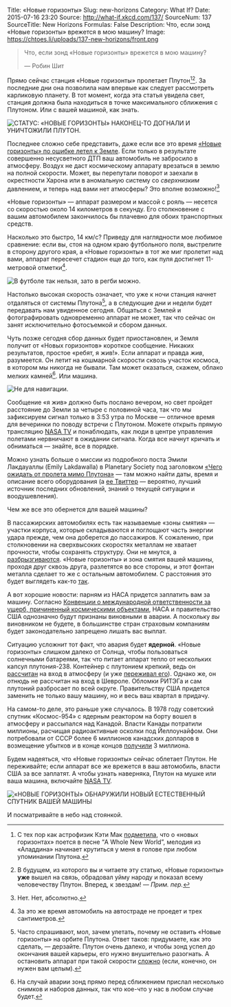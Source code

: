 Title: «Новые горизонты»
Slug: new-horizons
Category: What If?
Date: 2015-07-16 23:20
Source: http://what-if.xkcd.com/137/
SourceNum: 137
SourceTitle: New Horizons
Formulas: False
Description: Что, если зонд «Новые горизонты» врежется в мою машину?
Image: https://chtoes.li/uploads/137-new-horizons/front.png

> Что, если зонд «Новые горизонты» врежется в мою машину?
>
> — Робин Шит

Прямо сейчас станция «Новые горизонты» пролетает Плутон[^1][^n]. За последние дни она позволила нам впервые как следует рассмотреть карликовую планету. В тот момент, когда эта статья увидела свет, станция должна была находиться в точке максимального сближения с Плутоном. Или с вашей машиной, как знать.

[^1]: С тех пор как астрофизик Кэти Мак [подметила][1], что о «новых горизонтах» поется в песне “A Whole New World”, мелодия из «Аладдина» начинает крутиться у меня в голове при любом упоминании Плутона.

[^n]: В будущем, из которого вы и читаете эту статью, «Новые горизонты» **уже** вышел на связь, обрадовал уйму народу и показал всему человечеству Плутон. Вперед, к звездам! — *Прим. пер.*

![](/uploads/137-new-horizons/status_ru.png "СТАТУС: «НОВЫЕ ГОРИЗОНТЫ» НАКОНЕЦ-ТО ДОГНАЛИ И УНИЧТОЖИЛИ ПЛУТОН.")

Последнее сложно себе представить, даже если все это время [«Новые горизонты» по ошибке летел к Земле][2]. Если только в результате совершенно несусветного ДТП ваш автомобиль не забросило в атмосферу. Воздух не даст космическому аппарату врезаться в землю на полной скорости. Может, вы перепутали поворот и заехали в окрестности Харона или в аномальную систему со *сверхнизким* давлением, и теперь над вами нет атмосферы? Это вполне возможно![^2]

[^2]: Нет. Нет, абсолютно.

«Новые горизонты» — аппарат размером и массой с рояль — несется со скоростью около 14 километров в секунду. Его столкновение с вашим автомобилем закончилось бы плачевно для обоих транспортных средств.

Насколько это быстро, 14 км/с? Приведу для наглядности мое любимое сравнение: если вы, стоя на одном краю футбольного поля, выстрелите в сторону другого края, а «Новые горизонты» в тот же миг пролетит над вами, аппарат пересечет стадион еще до того, как пуля достигнет 11-метровой отметки[^3].

[^3]: За это же время автомобиль на автостраде не проедет и трех сантиметров.

![](/uploads/137-new-horizons/football.png "В футболе так нельзя, зато в регби можно.")

Настолько высокая скорость означает, что уже к ночи станция начнет отдаляться от системы Плутона[^4], а в следующие дни и недели будет передавать нам увиденное сегодня. Общаться с Землей и фотографировать одновременно аппарат не может, так что сейчас он занят исключительно фотосъемкой и сбором данных.

[^4]: Часто спрашивают, мол, зачем улетать, почему не оставить «Новые горизонты» на орбите Плутона. Ответ таков: придумаете, как это сделать, — дерзайте. Плутон очень далеко, и чтобы зонд успел до окончания вашей карьеры, его нужно внушительно разогнать. А остановить аппарат при такой скорости [сложно][3] (если, конечно, он нужен вам целым).

Чуть позже сегодня сбор данных будет приостановлен, и Земля получит от «Новых горизонтов» короткое сообщение. Никаких результатов, простое «ребят, я жив!». Если аппарат и правда *жив*, разумеется. Он летит на кошмарной скорости сквозь участок космоса, в котором мы никогда не бывали. Там может оказаться, скажем, облако мелких камней[^5]. Или машина.

[^5]: На случай аварии зонд прямо перед сближением прислал несколько снимков и наборов данных, так что кое-что у нас в любом случае будет.

![](/uploads/137-new-horizons/herebecars_ru.png "Не для навигации.")

Сообщение «я жив» должно быть послано вечером, но свет пройдет расстояние до Земли за четыре с половиной часа, так что мы зафиксируем сигнал только в 3:53 утра по Москве — отличное время для вечеринки по поводу встречи с Плутоном. Можете открыть прямую трансляцию [NASA TV][4] и понаблюдать, как люди в центре управления полетами нервничают в ожидании сигнала. Когда все начнут кричать и обниматься — знайте, все в порядке.

Можно узнать больше о миссии из подробного поста Эмили Лакдауаллы (Emily Lakdawalla) в Planetary Society под заголовком [«Чего ожидать от пролета мимо Плутона»][5] — там можно найти даты, время и описание всего оборудования (а [ее Твиттер][6] — вероятно, лучший источник последних обновлений, знаний о текущей ситуации и воодушевления).

Чем же все это обернется для вашей машины?

В пассажирских автомобилях есть так называемые «зоны смятия» — участки корпуса, которые складываются и поглощают часть энергии удара прежде, чем она доберется до пассажиров. К сожалению, при столкновении на сверхвысоких скоростях металлам не хватает прочности, чтобы сохранять структуру. Они не мнутся, а [разбрызгиваются][7]. «Новые горизонты» и зона смятия вашей машины, проходя друг сквозь друга, разлетятся во все стороны, и этот фонтан металла сделает то же с остальным автомобилем. С расстояния это будет выглядеть как-то [так][8].

А вот хорошие новости: парням из НАСА придется заплатить вам за машину. Согласно [Конвенции о международной ответственности за ущерб, причиненный космическими объектами][9], НАСА и правительство США однозначно будут признаны виновными в аварии. А поскольку *вы* виновником не будете, в большинстве стран страховым компаниям будет законодательно запрещено лишать вас выплат.

Ситуацию усложнит тот факт, что авария будет **ядерной**. «Новые горизонты» слишком далеко от Солнца, чтобы пользоваться солнечными батареями, так что питает аппарат тепло от нескольких капсул плутония-238. Контейнер с плутонием крепкий, ведь он [рассчитан][10] на вход в атмосферу (и уже [переживал его][11]). Однако же, он *отнюдь* не рассчитан на вход в Шевроле. Обломки РИТЭГа и сам плутоний разбросает по всей округе. Правительству США придется заменить не только вашу машину, но и весь ваш квартал в придачу.

На самом-то деле, это раньше уже случалось. В 1978 году советский спутник «Космос-954» с ядерным реактором на борту вошел в атмосферу и рассыпался над Канадой. Власти Канады потратили миллионы, расчищая радиоактивные осколки под Йеллоунайфом. Они потребовали от СССР более 6 миллионов канадских долларов в возмещение убытков и в конце концов [получили][12] 3 миллиона.

Будем надеяться, что «Новые горизонты» сейчас облетает Плутон. Не переживайте; если аппарат все же врежется в ваш автомобиль, власти США за все заплатят. А чтобы узнать наверняка, Плутон на мушке или ваша машина, включайте [NASA TV][13].

![](/uploads/137-new-horizons/car_ru.png "«НОВЫЕ ГОРИЗОНТЫ» ОБНАРУЖИЛИ НОВЫЙ ЕСТЕСТВЕННЫЙ СПУТНИК ВАШЕЙ МАШИНЫ")

И посматривайте в небо над стоянкой.

[1]: https://twitter.com/AstroKatie/status/620693000381952000 "Katie Mack в Твиттере: «OMG @nasanewhorizons, вы нарочно?? http://t.co/SRaEHTRjEb http://t.co/IoCzYlrlH1» (англ.)"

[2]: http://xkcd.com/1532 "xkcd: «Новые горизонты» (англ.)"

[3]: https://chtoes.li/voyager/ "Вояджер"

[4]: http://www.nasa.gov/multimedia/nasatv/ "Телевещание NASA (англ.)"

[5]: http://www.planetary.org/blogs/emily-lakdawalla/2015/06240556-what-to-expect-new-horizons-pluto.html "Чего ожидать от пролета мимо Плутона: как спланировать июль, не забыв о снимках с «Новых горизонтов» (вторая версия) | The Planetary Society (англ.)"

[6]: https://twitter.com/elakdawalla "Emily Lakdawalla (@elakdawalla) | Твиттер (англ.)"

[7]: http://www.esa.int/var/esa/storage/images/esa_multimedia/images/2013/hypervelocity_impact/12635239-1-eng-GB/Hypervelocity_Impact.png "Столкновение на сверхскорости"

[8]: https://www.youtube.com/watch?v=sWZcT-kr-_o "20 тонн взрывчатки | YouTube"

[9]: https://ru.wikipedia.org/wiki/Конвенция_о_международной_ответственности_за_ущерб,_причиненный_космическими_объектами "Конвенция о международной ответственности за ущерб, причиненный космическими объектами | Википедия"

[10]: http://www.osti.gov/accomplishments/documents/fullText/ACC0167.pdf "РИТЭГ ДЛЯ МАРСИАНСКОЙ СТАНЦИИ «ВИКИНГ» (англ.)"

[11]: http://www.universetoday.com/120124/13-more-things-that-saved-apollo-13-part-13-jim-lovells-90-degree-wrong-turn/ "ЕЩЕ 13 вещей, которые спасли «Аполлон-13». Часть 13. Неправильный 90-градусный разворот Джима Ловелла (англ.)"

[12]: http://www.jaxa.jp/library/space_law/chapter_3/3-2-2-1_e.html "Урегулирование претензий Канады к Союзу Советских Социалистических Республик по поводу ущерба, нанесенного спутником «Космос-954» (документ от 2.04.1981) (англ.)"

[13]: http://www.nasa.gov/multimedia/nasatv/ "Телевещание NASA (англ.)"